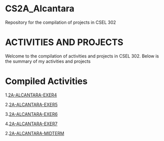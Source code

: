 # CS2A_Alcantara
Repository for the compilation of projects in CSEL 302

# ACTIVITIES AND PROJECTS

Welcome to the compilation of activities and projects in CSEL 302.
Below is the summary of my activities and projects

# Compiled Activities

1.<a href="2A_Alcantara_Exer4.ipynb">2A-ALCANTARA-EXER4</a>

2.<a href="2A_ALCANTARA_EXER5.ipynb">2A-ALCANTARA-EXER5</a>

3.<a href="2A_ALCANTARA_EXER6_.ipynb">2A-ALCANTARA-EXER6</a>

4.<a href="2A_ALCANTARA_EXER7.ipynb">2A-ALCANTARA-EXER7</a>

2.<a href="2A_ALCANTARA_MIDTERM.ipynb">2A-ALCANTARA-MIDTERM</a>
